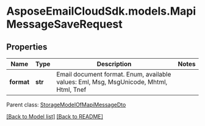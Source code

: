 # AsposeEmailCloudSdk.models.MapiMessageSaveRequest
## Properties
Name | Type | Description | Notes
------------ | ------------- | ------------- | -------------
**format** | **str** | Email document format. Enum, available values: Eml, Msg, MsgUnicode, Mhtml, Html, Tnef | 

 Parent class: [StorageModelOfMapiMessageDto](StorageModelOfMapiMessageDto.md)

[[Back to Model list]](Models.md) [[Back to README]](README.md)


